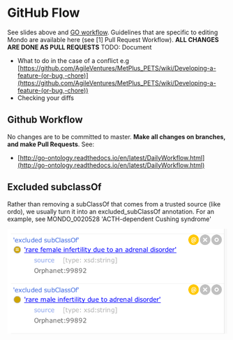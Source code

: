 # GitHub Flow

See slides above and [GO workflow](http://go-ontology.readthedocs.io/en/latest/DailyWorkflow.html). 
Guidelines that are specific to editing Mondo are available here (see [1] Pull Request Workflow).
**ALL CHANGES ARE DONE AS PULL REQUESTS**
TODO: Document

* What to do in the case of a conflict e.g [https://github.com/AgileVentures/MetPlus_PETS/wiki/Developing-a-feature-(or-bug,-chore)](https://github.com/AgileVentures/MetPlus_PETS/wiki/Developing-a-feature-(or-bug,-chore)) 
* Checking your diffs

## Github Workflow

No changes are to be committed to master. **Make all changes on branches, and make Pull Requests**. See: 

* [http://go-ontology.readthedocs.io/en/latest/DailyWorkflow.html](http://go-ontology.readthedocs.io/en/latest/DailyWorkflow.html)

## Excluded subclassOf

Rather than removing a subClassOf that comes from a trusted source (like ordo), we usually turn it into an excluded_subClassOf annotation.
For an example, see MONDO_0020528 'ACTH-dependent Cushing syndrome'

![Excluded subclassOf example](images/github-workflow-excluded-subclassof.png)

